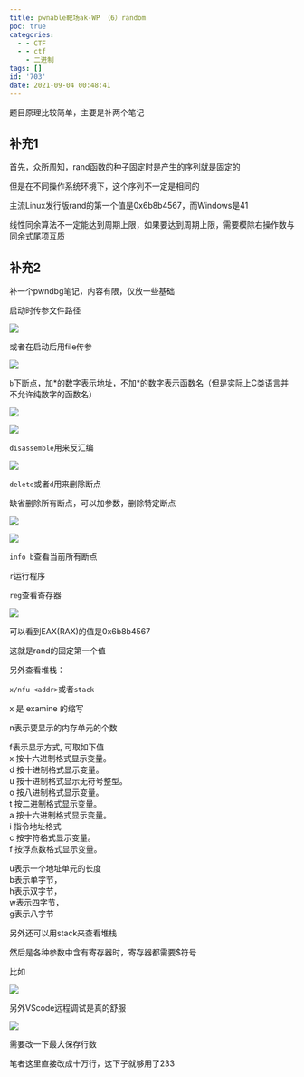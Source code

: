 ```yaml
---
title: pwnable靶场ak-WP （6）random
poc: true
categories:
  - - CTF
  - - ctf
    - 二进制
tags: []
id: '703'
date: 2021-09-04 00:48:41
---
```


题目原理比较简单，主要是补两个笔记

## 补充1

首先，众所周知，rand函数的种子固定时是产生的序列就是固定的

但是在不同操作系统环境下，这个序列不一定是相同的

主流Linux发行版rand的第一个值是0x6b8b4567，而Windows是41

线性同余算法不一定能达到周期上限，如果要达到周期上限，需要模除右操作数与同余式尾项互质

## 补充2

补一个pwndbg笔记，内容有限，仅放一些基础

启动时传参文件路径

![](https://www.ksroido.art/wp-content/uploads/2021/09/image-6.png)

或者在启动后用file传参

![](https://www.ksroido.art/wp-content/uploads/2021/09/image-7.png)

`b`下断点，加\*的数字表示地址，不加\*的数字表示函数名（但是实际上C类语言并不允许纯数字的函数名）

![](https://www.ksroido.art/wp-content/uploads/2021/09/image-8.png)

![](https://www.ksroido.art/wp-content/uploads/2021/09/image-9.png)

`disassemble`用来反汇编

![](https://www.ksroido.art/wp-content/uploads/2021/09/image-10.png)

`delete`或者`d`用来删除断点

缺省删除所有断点，可以加参数，删除特定断点

![](https://www.ksroido.art/wp-content/uploads/2021/09/image-11.png)

![](https://www.ksroido.art/wp-content/uploads/2021/09/image-12.png)

`info b`查看当前所有断点

`r`运行程序

`reg`查看寄存器

![](https://www.ksroido.art/wp-content/uploads/2021/09/image-13-1024x752.png)

可以看到EAX(RAX)的值是0x6b8b4567

这就是rand的固定第一个值

另外查看堆栈：

`x/nfu <addr>`或者`stack`

x 是 examine 的缩写

n表示要显示的内存单元的个数

f表示显示方式, 可取如下值  
x 按十六进制格式显示变量。  
d 按十进制格式显示变量。  
u 按十进制格式显示无符号整型。  
o 按八进制格式显示变量。  
t 按二进制格式显示变量。  
a 按十六进制格式显示变量。  
i 指令地址格式  
c 按字符格式显示变量。  
f 按浮点数格式显示变量。

u表示一个地址单元的长度  
b表示单字节，  
h表示双字节，  
w表示四字节，  
g表示八字节

另外还可以用stack来查看堆栈

然后是各种参数中含有寄存器时，寄存器都需要$符号

比如

![](https://www.ksroido.art/wp-content/uploads/2021/09/image-15.png)

  

另外VScode远程调试是真的舒服

![](https://www.ksroido.art/wp-content/uploads/2021/09/image-14-1024x576.png)

需要改一下最大保存行数

笔者这里直接改成十万行，这下子就够用了233